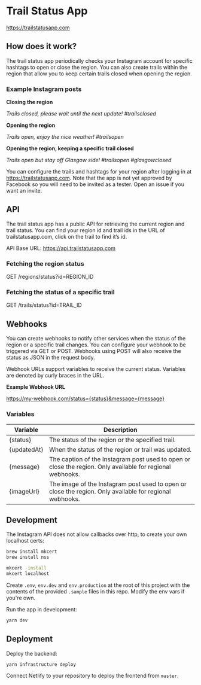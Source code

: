 # Trail Status App

https://trailstatusapp.com

## How does it work?

The trail status app periodically checks your Instagram account for specific hashtags to open or close the region. You can also create trails within the region that allow you to keep certain trails closed when opening the region.

### Example Instagram posts

**Closing the region**

_Trails closed, please wait until the next update! #trailsclosed_

**Opening the region**

_Trails open, enjoy the nice weather! #trailsopen_

**Opening the region, keeping a specific trail closed**

_Trails open but stay off Glasgow side! #trailsopen #glasgowclosed_

You can configure the trails and hashtags for your region after logging in at https://trailstatusapp.com. Note that the app is not yet approved by Facebook so you will need to be invited as a tester. Open an issue if you want an invite.

## API

The trail status app has a public API for retrieving the current region and trail status. You can find your region id and trail ids in the URL of trailstatusapp.com, click on the trail to find it’s id.

API Base URL: https://api.trailstatusapp.com

### Fetching the region status

GET /regions/status?id=REGION_ID

### Fetching the status of a specific trail

GET /trails/status?id=TRAIL_ID

## Webhooks

You can create webhooks to notify other services when the status of the region or a specific trail changes. You can configure your webhook to be triggered via GET or POST. Webhooks using POST will also receive the status as JSON in the request body.

Webhook URLs support variables to receive the current status. Variables are denoted by curly braces in the URL.

**Example Webhook URL**

https://my-webhook.com/status={status}&message={message}

### Variables

| Variable    | Description                                                                                               |
| ----------- | --------------------------------------------------------------------------------------------------------- |
| {status}    | The status of the region or the specified trail.                                                          |
| {updatedAt} | When the status of the region or trail was updated.                                                       |
| {message}   | The caption of the Instagram post used to open or close the region. Only available for regional webhooks. |
| {imageUrl}  | The image of the Instagram post used to open or close the region. Only available for regional webhooks.   |

## Development

The Instagram API does not allow callbacks over http, to create your own localhost certs:

```bash
brew install mkcert
brew install nss

mkcert -install
mkcert localhost

```

Create `.env`, `env.dev` and `env.production` at the root of this project with the contents of the provided `.sample` files in this repo. Modify the env vars if you're own.

Run the app in development:

```bash
yarn dev
```

## Deployment

Deploy the backend:

```bash
yarn infrastructure deploy
```

Connect Netlify to your repository to deploy the frontend from `master`.
